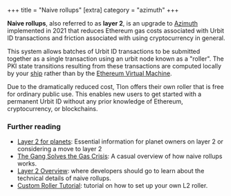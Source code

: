 +++
title = "Naive rollups"
[extra]
category = "azimuth"
+++

**Naive rollups**, also referred to as **layer 2**, is an upgrade to
[Azimuth](/glossary/azimuth) implemented in 2021 that reduces Ethereum gas
costs associated with Urbit ID transactions and friction associated with using
cryptocurrency in general.

This system allows batches of Urbit ID transactions to be submitted together as
a single transaction using an urbit node known as a "roller". The PKI state
transitions resulting from these transactions are computed locally by your
[ship](/glossary/ship) rather than by the [Ethereum Virtual
Machine](https://ethereum.org/en/developers/docs/evm/).

Due to the dramatically reduced cost, Tlon offers their own roller that is free
for ordinary public use. This enables new users to get started with a permanent
Urbit ID without any prior knowledge of Ethereum, cryptocurrency, or
blockchains.

### Further reading

- [Layer 2 for planets](/manual/id/layer-2-for-planets): Essential
  information for planet owners on layer 2 or considering a move to layer 2
- [The Gang Solves the Gas Crisis](https://urbit.org/blog/rollups): A casual overview of how
naive rollups works.
- [Layer 2 Overview](/system/identity/concepts/layer2): where developers should go to learn
about the technical details of naive rollups.
- [Custom Roller Tutorial](/system/identity/guides/roller-tutorial): tutorial on how to
  set up your own L2 roller.
